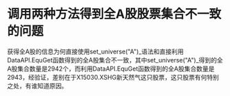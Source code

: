 # 调用两种方法得到全A股股票集合不一致的问题

获得全A股的信息为何直接使用set_universe("A")_语法和直接利用DataAPI.EquGet函数得到的全A股集合不一致，其中set_universe("A")_得到的全A股集合数量是2942个，而利用DataAPI.EquGet函数得到的全A股集合数量是2943，经验证，差别在于X15030.XSHG新天然气这只股票，这只股票有何特别之处，有谁知道原因。
